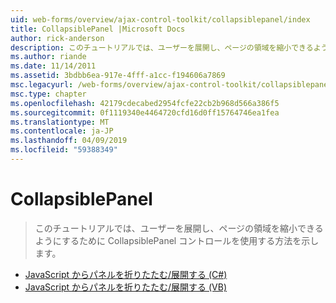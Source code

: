 ```yaml
---
uid: web-forms/overview/ajax-control-toolkit/collapsiblepanel/index
title: CollapsiblePanel |Microsoft Docs
author: rick-anderson
description: このチュートリアルでは、ユーザーを展開し、ページの領域を縮小できるようにするために CollapsiblePanel コントロールを使用する方法を示します。
ms.author: riande
ms.date: 11/14/2011
ms.assetid: 3bdbb6ea-917e-4fff-a1cc-f194606a7869
msc.legacyurl: /web-forms/overview/ajax-control-toolkit/collapsiblepanel
msc.type: chapter
ms.openlocfilehash: 42179cdecabed2954fcfe22cb2b968d566a386f5
ms.sourcegitcommit: 0f1119340e4464720cfd16d0ff15764746ea1fea
ms.translationtype: MT
ms.contentlocale: ja-JP
ms.lasthandoff: 04/09/2019
ms.locfileid: "59388349"
---
```

# <a name="collapsiblepanel"></a>CollapsiblePanel

> このチュートリアルでは、ユーザーを展開し、ページの領域を縮小できるようにするために CollapsiblePanel コントロールを使用する方法を示します。


- [JavaScript からパネルを折りたたむ/展開する (C#)](collapsing-and-expanding-a-panel-from-javascript-cs.md)
- [JavaScript からパネルを折りたたむ/展開する (VB)](collapsing-and-expanding-a-panel-from-javascript-vb.md)
